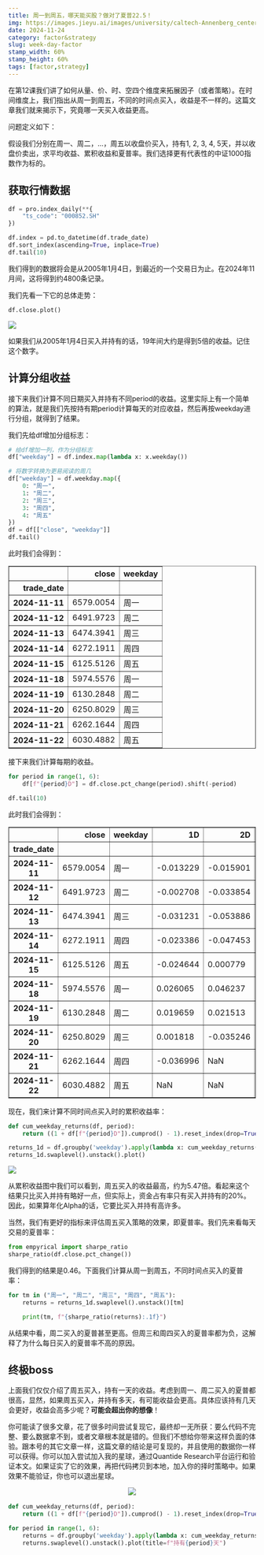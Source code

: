 ```yaml
---
title: 周一到周五，哪天能买股？做对了夏普22.5！
img: https://images.jieyu.ai/images/university/caltech-Annenberg_center.jpg
date: 2024-11-24
category: factor&strategy
slug: week-day-factor
stamp_width: 60%
stamp_height: 60%
tags: [factor,strategy]
---
```


在第12课我们讲了如何从量、价、时、空四个维度来拓展因子（或者策略）。在时间维度上，我们指出从周一到周五，不同的时间点买入，收益是不一样的。这篇文章我们就来揭示下，究竟哪一天买入收益更高。

问题定义如下：

假设我们分别在周一、周二，...，周五以收盘价买入，持有1, 2, 3, 4, 5天，并以收盘价卖出，求平均收益、累积收益和夏普率。我们选择更有代表性的中证1000指数作为标的。

## 获取行情数据

```python
df = pro.index_daily(**{
    "ts_code": "000852.SH"
})

df.index = pd.to_datetime(df.trade_date)
df.sort_index(ascending=True, inplace=True)
df.tail(10)
```

我们得到的数据将会是从2005年1月4日，到最近的一个交易日为止。在2024年11月间，这将得到约4800条记录。

我们先看一下它的总体走势：

```python
df.close.plot()
```
<!-- BEGIN IPYNB STRIPOUT -->
![](https://images.jieyu.ai/images/2024/11/中证1000-2005-2024.jpg)
<!-- END IPYNB STRIPOUT -->

如果我们从2005年1月4日买入并持有的话，19年间大约是得到5倍的收益。记住这个数字。

## 计算分组收益

接下来我们计算不同日期买入并持有不同period的收益。这里实际上有一个简单的算法，就是我们先按持有期period计算每天的对应收益，然后再按weekday进行分组，就得到了结果。


我们先给df增加分组标志：

```python
# 给df增加一列，作为分组标志
df["weekday"] = df.index.map(lambda x: x.weekday())

# 将数字转换为更易阅读的周几
df["weekday"] = df.weekday.map({
    0: "周一",
    1: "周二",
    2: "周三",
    3: "周四",
    4: "周五"
})
df = df[["close", "weekday"]]
df.tail()
```

<!-- BEGIN IPYNB STRIPOUT -->

此时我们会得到：

<div>
<style scoped>
    .dataframe tbody tr th:only-of-type {
        vertical-align: middle;
    }

    .dataframe tbody tr th {
        vertical-align: top;
    }

    .dataframe thead th {
        text-align: right;
    }
</style>
<table border="1" class="dataframe">
  <thead>
    <tr style="text-align: right;">
      <th></th>
      <th>close</th>
      <th>weekday</th>
    </tr>
    <tr>
      <th>trade_date</th>
      <th></th>
      <th></th>
    </tr>
  </thead>
  <tbody>
    <tr>
      <th>2024-11-11</th>
      <td>6579.0054</td>
      <td>周一</td>
    </tr>
    <tr>
      <th>2024-11-12</th>
      <td>6491.9723</td>
      <td>周二</td>
    </tr>
    <tr>
      <th>2024-11-13</th>
      <td>6474.3941</td>
      <td>周三</td>
    </tr>
    <tr>
      <th>2024-11-14</th>
      <td>6272.1911</td>
      <td>周四</td>
    </tr>
    <tr>
      <th>2024-11-15</th>
      <td>6125.5126</td>
      <td>周五</td>
    </tr>
    <tr>
      <th>2024-11-18</th>
      <td>5974.5576</td>
      <td>周一</td>
    </tr>
    <tr>
      <th>2024-11-19</th>
      <td>6130.2848</td>
      <td>周二</td>
    </tr>
    <tr>
      <th>2024-11-20</th>
      <td>6250.8029</td>
      <td>周三</td>
    </tr>
    <tr>
      <th>2024-11-21</th>
      <td>6262.1644</td>
      <td>周四</td>
    </tr>
    <tr>
      <th>2024-11-22</th>
      <td>6030.4882</td>
      <td>周五</td>
    </tr>
  </tbody>
</table>
</div>

<!-- END IPYNB STRIPOUT -->

接下来我们计算每期的收益。

```python
for period in range(1, 6):
    df[f"{period}D"] = df.close.pct_change(period).shift(-period)

df.tail(10)
```

<!-- BEGIN IPYNB STRIPOUT -->
此时我们会得到：

<div>
<style scoped>
    .dataframe tbody tr th:only-of-type {
        vertical-align: middle;
    }

    .dataframe tbody tr th {
        vertical-align: top;
    }

    .dataframe thead th {
        text-align: right;
    }
</style>
<table border="1" class="dataframe">
  <thead>
    <tr style="text-align: right;">
      <th></th>
      <th>close</th>
      <th>weekday</th>
      <th>1D</th>
      <th>2D</th>
      <th>3D</th>
      <th>4D</th>
      <th>5D</th>
    </tr>
    <tr>
      <th>trade_date</th>
      <th></th>
      <th></th>
      <th></th>
      <th></th>
      <th></th>
      <th></th>
      <th></th>
    </tr>
  </thead>
  <tbody>
    <tr>
      <th>2024-11-11</th>
      <td>6579.0054</td>
      <td>周一</td>
      <td>-0.013229</td>
      <td>-0.015901</td>
      <td>-0.046635</td>
      <td>-0.068930</td>
      <td>-0.091875</td>
    </tr>
    <tr>
      <th>2024-11-12</th>
      <td>6491.9723</td>
      <td>周二</td>
      <td>-0.002708</td>
      <td>-0.033854</td>
      <td>-0.056448</td>
      <td>-0.079701</td>
      <td>-0.055713</td>
    </tr>
    <tr>
      <th>2024-11-13</th>
      <td>6474.3941</td>
      <td>周三</td>
      <td>-0.031231</td>
      <td>-0.053886</td>
      <td>-0.077202</td>
      <td>-0.053149</td>
      <td>-0.034535</td>
    </tr>
    <tr>
      <th>2024-11-14</th>
      <td>6272.1911</td>
      <td>周四</td>
      <td>-0.023386</td>
      <td>-0.047453</td>
      <td>-0.022625</td>
      <td>-0.003410</td>
      <td>-0.001599</td>
    </tr>
    <tr>
      <th>2024-11-15</th>
      <td>6125.5126</td>
      <td>周五</td>
      <td>-0.024644</td>
      <td>0.000779</td>
      <td>0.020454</td>
      <td>0.022309</td>
      <td>-0.015513</td>
    </tr>
    <tr>
      <th>2024-11-18</th>
      <td>5974.5576</td>
      <td>周一</td>
      <td>0.026065</td>
      <td>0.046237</td>
      <td>0.048139</td>
      <td>0.009361</td>
      <td>NaN</td>
    </tr>
    <tr>
      <th>2024-11-19</th>
      <td>6130.2848</td>
      <td>周二</td>
      <td>0.019659</td>
      <td>0.021513</td>
      <td>-0.016279</td>
      <td>NaN</td>
      <td>NaN</td>
    </tr>
    <tr>
      <th>2024-11-20</th>
      <td>6250.8029</td>
      <td>周三</td>
      <td>0.001818</td>
      <td>-0.035246</td>
      <td>NaN</td>
      <td>NaN</td>
      <td>NaN</td>
    </tr>
    <tr>
      <th>2024-11-21</th>
      <td>6262.1644</td>
      <td>周四</td>
      <td>-0.036996</td>
      <td>NaN</td>
      <td>NaN</td>
      <td>NaN</td>
      <td>NaN</td>
    </tr>
    <tr>
      <th>2024-11-22</th>
      <td>6030.4882</td>
      <td>周五</td>
      <td>NaN</td>
      <td>NaN</td>
      <td>NaN</td>
      <td>NaN</td>
      <td>NaN</td>
    </tr>
  </tbody>
</table>
</div>
<!-- END IPYNB STRIPOUT -->

现在，我们来计算不同时间点买入时的累积收益率：

```python
def cum_weekday_returns(df, period):
    return ((1 + df[f"{period}D"]).cumprod() - 1).reset_index(drop=True)

returns_1d = df.groupby('weekday').apply(lambda x: cum_weekday_returns(x, 1))
returns_1d.swaplevel().unstack().plot()
```

<!-- BEGIN IPYNB STRIPOUT -->
![](https://images.jieyu.ai/images/2024/11/week-day-factor-cum-returns-1.jpg)
<!-- END IPYNB STRIPOUT -->

从累积收益图中我们可以看到，周五买入的收益最高，约为5.47倍。看起来这个结果只比买入并持有略好一点，但实际上，资金占有率只有买入并持有的20%。因此，如果算年化Alpha的话，它要比买入并持有高许多。

当然，我们有更好的指标来评估周五买入策略的效果，即夏普率。我们先来看每天交易的夏普率：

```python
from empyrical import sharpe_ratio
sharpe_ratio(df.close.pct_change())
```

我们得到的结果是0.46。下面我们计算从周一到周五，不同时间点买入的夏普率：

```python
for tm in ("周一", "周二", "周三", "周四", "周五"):
    returns = returns_1d.swaplevel().unstack()[tm]

    print(tm, f"{sharpe_ratio(returns):.1f}")
```

从结果中看，周二买入的夏普甚至更高。但周三和周四买入的夏普率都为负，这解释了为什么每日买入的夏普率不高的原因。

## 终极boss

上面我们仅仅介绍了周五买入，持有一天的收益。考虑到周一、周二买入的夏普都很高，显然，如果周五买入，并持有多天，有可能收益会更高。具体应该持有几天会更好，收益会高多少呢？**可能会超出你的想像**！

<!-- BEGIN IPYNB STRIPOUT -->
你可能读了很多文章，花了很多时间尝试复现它，最终却一无所获：要么代码不完整、要么数据拿不到，或者文章根本就是错的。但我们不想给你带来这样负面的体验。跟本号的其它文章一样，这篇文章的结论是可复现的，并且使用的数据你一样可以获得。你可以加入尝试加入我的星球，通过Quantide Research平台运行和验证本文。如果证实了它的效果，再把代码拷贝到本地，加入你的择时策略中。如果效果不能验证，你也可以退出星球。

<div style='width:75%;text-align:center;margin: 0 auto 1rem'>
<img src='https://images.jieyu.ai/images/hot/logo/zsxq.png'>
<span style='font-size:0.6rem'></span>
</div>

<!-- END IPYNB STRIPOUT -->

```python
def cum_weekday_returns(df, period):
    return ((1 + df[f"{period}D"]).cumprod() - 1).reset_index(drop=True)

for period in range(1, 6):
    returns = df.groupby('weekday').apply(lambda x: cum_weekday_returns(x, period))
    returns.swaplevel().unstack().plot(title=f"持有{period}天")
```
